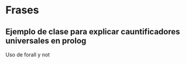 # Frases 

## Ejemplo de clase para explicar cauntificadores universales en prolog

Uso de forall y not
